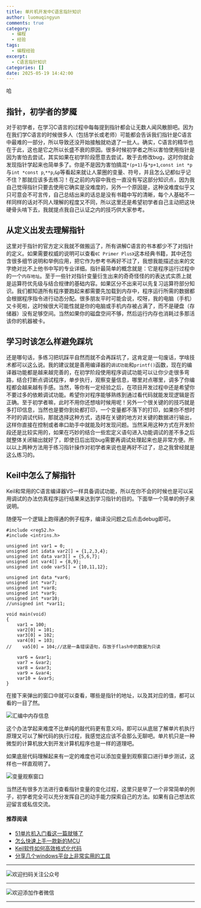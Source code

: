 ```yaml
---
title: 单片机开发中C语言指针知识
author: luomuqingyun
comments: true
category:
  - 编程
  - 经验
tags:
  - 编程经验
excerpt:
  - C语言指针知识
categories: []
date: 2025-05-19 14:42:00
---
```

哈
## 指针，初学者的梦魇
对于初学者，在学习C语言的过程中每每提到指针都会让无数人闻风散胆吧。因为在我们学C语言的时候很多人（包括学长或老师）可能都会告诉我们指针是C语言中最难的一部分，所以导致还没开始接触就劝退了一批人。确实，C语言的精华也在于此，这也是它之所以长盛不衰的原因。很多时候初学者之所以害怕使用指针是因为害怕去尝试，其实如果在初学阶段愿意去尝试，敢于去修改bug，这时你就会发现指针学起来也简单多了。你是不是因为害怕搞混`*(p+1)`与`*p+1`,`const int *p`与`int *const p`,`**p`,`&p`等看起来就让人蒙圈的变量、符号，并且怎么记都似乎记不住？那就应该多去练习！在之前的内容中我也一直没有写这部分知识点，因为我自己觉得指针只要去使用它确实是没难度的，另外一个原因是，这种没难度似乎又只可意会不可言传，自己总结出来的话总是没有书籍中写的清晰，每个人基础不一样同样的话对不同人理解的程度又不同，所以这里还是希望初学者自己主动把这块硬骨头啃下去，我就提点我自己认证之内的技巧供大家参考。
## 从定义出发去理解指针
这里对于指针的官方定义我就不做搬运了，所有讲解C语言的书本都少不了对指针的定义。如果需要权威的说明可以查看`《C Primer Plus》`这本经典书籍，其中还包含很多细节说明和举例应用，把它作为参考书再好不过了，我想我能描述出来的文字绝对比不上他书中写的专业详细。指针最简单的概念就是：它是程序运行过程中的一个`内存地址`。至于一些针对指针变量衍生出来的奇奇怪怪的的表达式实质上就是运算符优先级与结合规律的基础内容。如果区分不出来可以先复习运算符部分知识。我们都知道所有程序要跑起来都需要先加载到内存中，程序运行所需的数据都会根据程序指令进行动态分配。很多朋友平时可能会说，哎呀，我的电脑（手机）又卡死啦，这时候很大可能性就是你的电脑或手机内存被占满了，而不是硬盘（存储器）没有足够空间。当然如果你的磁盘空间不够，然后运行内存也消耗过多那活该你的机器被卡。
## 学习时该怎么样避免踩坑
还是哪句话，多练习把坑踩平自然而就不会再踩坑了，这肯定是一句废话，学啥技术都可以这么说。我的建议就是善用编译器的`调试功能`和`printf()`函数，现在的编译器功能都是越来越完善的，在初学阶段使用程序调试功能可以让你少走很多弯路，结合打断点调试程序，单步执行，观察变量信息，哪里对点哪里，调多了你编程都会越来越有手感。当然，等你有一定经验之后，在项目开发过程中还是希望你不要过多的依赖调试功能。希望你对程序能够熟练到通过看代码就能发现逻辑是否正确。至于初学者嘛，此时不用你还想啥时候用呢！另外一个很关键的的技巧就是多打印信息，当然也是要你到处都打印，一个变量都不落下的打印，如果你不想时不时的调试代码，那就选择这种方式，选择在关键的地方对关键的数据进行输出，这样你直接在控制或者串口助手中就能及时发现问题。当然采用这种方式在开发阶段还是比较实用的，如果在巧妙的结合一些宏定义语句进入功能调试的差不多之后就整体关闭输出就好了，即使日后出现bug需要再调试处理起来也是非常方便。所以以上两种方法用于练习指针操作对初学者来说也是再好不过了，总之我曾经就是这么练习的。
## Keil中怎么了解指针
Keil和常用的C语言编译器VS一样具备调试功能，所以在你不会的时候也是可以采用调试的办法仿真程序运行结果来达到学习指针的目的。下面举一个简单的例子来说明。

随便写一个逻辑上跑得通的例子程序，编译没问题之后点击debug即可。
```
#include <reg52.h> 
#include <intrins.h> 

unsigned int var1 = 0;
unsigned int idata var2[] = {1,2,3,4};
unsigned int data var3[] = {5,6,7};
unsigned int var4[] = {8,9};
unsigned int code var5[] = {10,11,12};

unsigned int data *var6;
unsigned int *var7;
unsigned int *var8;
unsigned int *var9;
unsigned int *var10;
//unsigned int *var11;

void main(void)
{
    var1 = 100;
    var2[0] = 101;   
    var3[0] = 102;
    var4[0] = 103;
//    va5[0] = 104;//这是一条错误语句，存放于flash中的数据为只读
    
    var6 = &var1;
    var7 = &var2;
    var8 = &var3;
    var9 = &var4;
    var10 = &var5;
}
```
在接下来弹出的窗口中就可以查看，哪些是指针的地址，以及其对应的值，都可以看的一目了然。

![汇编中内存信息](https://files.mdnice.com/user/38598/12869435-8941-4f68-af37-67f47925b3ce.png)

这个办法学起来难度不比单纯的敲代码更有意义吗，即可以从底层了解单片机执行原理又可以了解代码的执行过程，我感觉这应该不会那么无聊吧。单片机只是一种微型的计算机放大到开发计算机程序也是一样的道理吧。

如果底层代码理解起来有一定的难度也可以添加变量到观察窗口进行单步测试，这样也一样直观明了。

![变量观察窗口](https://files.mdnice.com/user/38598/0ca47657-d1d3-438f-80d4-8c3ef0b4fe30.png)

当然还有很多方法进行查看指针变量的变化过程，这里只是举了一个非常简单的例子，初学者完全可以充分发挥自己的动手能力探索自己的方法。如果有自己想法欢迎留言或私信交流。

#### 推荐阅读
- [51单片机入门看这一篇就够了](https://mp.weixin.qq.com/s?__biz=MzI1OTQ4MTg4Ng==&mid=2247485523&idx=1&sn=b7fcd1b86e2467d6f03b1a520c39bb06&chksm=ea790022dd0e893452c4994fa16d63111b16d9878c303712f695b58b7af360b7b18c1ed4b201&token=1711068967&lang=zh_CN#rd)
- [怎么快速上手一款新的MCU](https://mp.weixin.qq.com/s?__biz=MzI1OTQ4MTg4Ng==&mid=2247485581&idx=1&sn=b36e6536717774f7931c7aa93d5b237a&chksm=ea7900fcdd0e89ea0db13737720edc996fcb3fdbab3e43b4a92316240ac66d4b5a8bf9a07e78&token=466212876&lang=zh_CN#rd)
- [Keil软件如何高效格式化代码](https://mp.weixin.qq.com/s?__biz=MzI1OTQ4MTg4Ng==&mid=2247485572&idx=1&sn=17cefa35d9d660083d419a7e9b6db6f7&chksm=ea7900f5dd0e89e35b65ba26354cc69ad24f686d8e18abd34e0932567a9345e8c9ed653eee6b&token=1711068967&lang=zh_CN#rd)
- [分享几个windows平台上非常实用的工具](https://mp.weixin.qq.com/s?__biz=MzI1OTQ4MTg4Ng==&mid=2247485420&idx=2&sn=728ca4abbadf7caf51c392e7d7045cbe&chksm=ea790f9ddd0e868b9fa162c80db1876199845f387bbe851c8d38a4e8412329ae635916c13cfb&token=1711068967&lang=zh_CN#rd)


----
![欢迎扫码关注公众号](https://files.mdnice.com/user/38598/659b642c-fcce-4f9c-becc-038eadd2c655.jpg)

----
![欢迎添加作者微信](https://files.mdnice.com/user/38598/37e7b97e-a5c7-44d1-9e48-bbe22ab3141d.jpg)

----